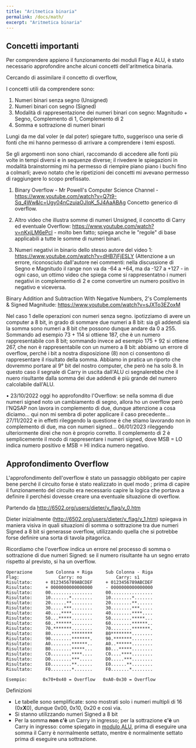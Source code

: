```yaml
---
title: "Aritmetica binaria"
permalink: /docs/math/
excerpt: "Aritmetica binaria"
---
```


## Concetti importanti

Per comprendere appieno il funzionamento dei moduli Flag e ALU, è stato necessario approfondire anche alcuni concetti dell'aritmetica binaria.

Cercando di assimilare il concetto di overflow, 

I concetti utili da comprendere sono:

1. Numeri binari senza segno (Unsigned)
2. Numeri binari con segno (Signed)
3. Modalità di rappresentazione dei numeri binari con segno: Magnitudo + Segno, Complemento di 1, Complemento di 2
4. Somma e sottrazione di numeri binari


Lungi da me dal voler (e dal poter) spiegare tutto, suggerisco una serie di fonti che mi hanno permesso di arrivare a comprendere i temi esposti.

Se gli argomenti non sono chiari, raccomando di accedere alle fonti più volte in tempi diversi e in sequenze diverse; il rivedere le spiegazioni in modalità brainstorming mi ha permesso di riempire piano piano i buchi fino a colmarli; avevo notato che le ripetizioni dei concetti mi avevano permesso di raggiungere lo scopo prefissato.

1. Binary Overflow - Mr Powell's Computer Science Channel - https://www.youtube.com/watch?v=Q7t9-Sq_4Ww&lc=Ugy04nCzuiaOJIqK_5J4AaABAg
Concetto generico di overflow.

2. Altro video che illustra somme di numeri Unsigned, il concetto di Carry ed eventuale Overflow: https://www.youtube.com/watch?v=nKxjLM6ePcI - molto ben fatto; spiega anche le "regole" di base applicabili a tutte le somme di numeri binari.

3. Numeri negativi in binario dello stesso autore del video 1: https://www.youtube.com/watch?v=dHB7jFjESLY (Attenzione a un errore, riconosciuto dall'autore nei commenti: nella discussione di Segno e Magnitudo il range non va da -64 a +64, ma da -127 a +127 - in ogni caso, un ottimo video che spiega come si rappresentatno i numeri negativi in complementio di 2 e come convertire un numero positivo in negativo e viceversa.







Binary Addition and Subtraction With Negative Numbers, 2's Complements & Signed Magnitude: https://www.youtube.com/watch?v=sJXTo3EZoxM


Nel caso 1 delle operazioni con numeri senza segno. ipotizziamo di avere un computer a 8 bit, in grado di sommare due numeri a 8 bit: sia gli addendi sia la somma sono numeri a 8 bit che possono dunque andare da 0 a 255. Sommando ad esempio 73 + 114 si ottiene 187, che è un numero rappresentabile con 8 bit; sommando invece ad esempio 175 + 92 si ottiene 267, che non è rappresentabile con un numero a 8 bit: abbiamo un errore di overflow, perché i bit a nostra disposizione (8) non ci consentono di rappresentare il risultato della somma. Abbiamo in pratica un riporto che dovremmo portare al 9° bit del nostro computer, che però ne ha solo 8. In questo caso il segnale di Carry in uscita dall'ALU ci segnalerebbe che il nuero risultante dalla somma dei due addendi è più grande del numero calcolabile dall'ALU.

• 23/10/2022 oggi ho approfondito l'Overflow: se nella somma di due numeri signed noto un cambiamento di segno, allora ho un overflow
però l'NQSAP non lavora in complemento di due, dunque attenzione a cosa diciamo… qui non mi sembra di poter applicare il caso precedente… 27/11/2022 e in effetti rileggendo la questione è che stiamo lavorando non in complemento di due, ma con numeri signed… 06/01/2023 rileggendo ulteriormente direi che non è proprio corretto. Il complemento di 2 è semplicemente il modo di rappresentare i numeri signed, dove MSB = LO indica numero positivo e MSB = HI indica numero negativo.


## Approfondimento Overflow

L'approfondimento dell'overflow è stato un passaggio obbligato per capire bene perché il circuito forse è stato realizzato in quel modo ; prima di capire il funzionamento del circuito era necessario capire la logica che portava a definire il perchési dovesse creare una eventuale situazione di overflow.

Partendo da http://6502.org/users/dieter/v_flag/v_0.htm

Dieter inizialmente (http://6502.org/users/dieter/v_flag/v_1.htm) spiegava in maniera visiva in quali situazioni di somma o  sottrazione tra due numeri Signed a 8 bit si generasse overflow, utilizzando quella che si potrebbe forse definire una sorta di tavola pitagorica.

Ricordiamo che l'overflow indica un errore nel processo di somma o sottrazione di due numeri Signed: se il numero risultante ha un segno errato rispetto al previsto, si ha un overflow.

~~~
Operazione     Sum Colonna + Riga     Sub Colonna - Riga
Flag:               Carry: no             Carry: sì
Risultato:     + 0123456789ABCDEF     + 0123456789ABCDEF
Risultato:     + 0000000000000000     - 0000000000000000
Risultato:     00................     00................
Risultato:     10.......*........     10........*.......
Risultato:     20......**........     20........**......
Risultato:     30.....***........     30........***.....
Risultato:     40....****........     40........****....
Risultato:     50...*****........     50........*****...
Risultato:     60..******........     60........******..
Risultato:     70.*******........     70........*******.
Risultato:     80........********     80********........
Risultato:     90........*******.     90.*******........
Risultato:     A0........******..     A0..******........
Risultato:     B0........*****...     B0...*****........
Risultato:     C0........****....     C0....****........
Risultato:     D0........***.....     D0.....***........
Risultato:     E0........**......     E0......**........
Risultato:     F0........*.......     F0.......*........

Esempio:      0x70+0x40 = Overflow   0xA0-0x30 = Overflow
~~~

Definizioni

- Le tabelle sono semplificate: sono mostrati solo i numeri multipli di 16 (0x**X**0), dunque 0x00, 0x10, 0x20 e così via.
- Si stanno utilizzando numeri Signed a 8 bit
- Per la somma **non c'è** un Carry in ingresso; per la sottrazione **c'è** un Carry in ingresso: come spiegato in [modulo ALU](../alu/#carry-addizioni-e-sottrazioni), prima di eseguire una somma il Carry è normalmente settato, mentre è normalmente settato prima di eseguire una sottrazione.

